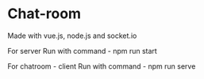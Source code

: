 # Chat-room
Made with vue.js, node.js and socket.io

For server
Run with command - npm run start

For chatroom - client
Run with command - npm run serve
